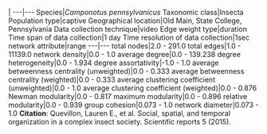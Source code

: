|
---|---
Species|*Camponotus pennsylvanicus*
Taxonomic class|Insecta
Population type|captive
Geographical location|Old Main, State College, Pennsylvania
Data collection technique|video
Edge weight type|duration
Time span of data collection|1 day
Time resolution of data collection|1sec
network attribute|range
---|---
total nodes|2.0 - 291.0
total edges|1.0 - 11139.0
network density|0.0 - 1.0
average degree|0.0 - 139.238
degree heterogeneity|0.0 - 1.934
degree assortativity|-1.0 - 1.0
average betweenness centrality (unweighted)|0.0 - 0.333
average betweenness centrality (weighted)|0.0 - 0.333
average clustering coefficient (unweighted)|0.0 - 1.0
average clustering coefficient (weighted)|0.0 - 0.876
Newman modularity|0.0 - 0.817
maximum modularity|0.0 - 0.896
relative modularity|0.0 - 0.939
group cohesion|0.073 - 1.0
network diameter|0.073 - 1.0
**Citation**: Quevillon, Lauren E., et al. 
Social, spatial, and temporal organization in a complex insect society.
 Scientific reports 5 (2015).